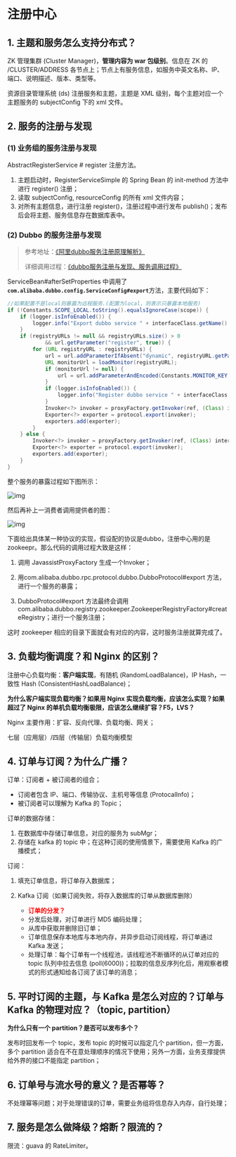 # 注册中心

## 1. 主题和服务怎么支持分布式？

ZK 管理集群 (Cluster Manager)，**管理内容为 war 包级别**。信息在 ZK 的 /CLUSTER/ADDRESS 各节点上；节点上有服务信息，如服务中英文名称、IP、端口、说明描述、版本、类型等。

资源目录管理系统 (ds) 注册服务和主题，主题是 XML 级别，每个主题对应一个主题服务的 subjectConfig 下的 xml 文件。

## 2. 服务的注册与发现

### (1) 业务组的服务注册与发现

AbstractRegisterService # register 注册方法。

1. 主题启动时，RegisterServiceSimple 的 Spring Bean 的 init-method 方法中进行 register() 注册；
2. 读取 subjectConfig, resourceConfig 的所有 xml 文件内容；
3. 对所有主题信息，进行注册 register()，注册过程中进行发布 publish()；发布后会将主题、服务信息存在数据库表中。

### (2) Dubbo 的服务注册与发现

> 参考地址：[《阿里dubbo服务注册原理解析》](https://www.cnblogs.com/linlinismine/p/7814521.html)  
>
> 详细调用过程：[《dubbo服务注册与发现、服务调用过程》](https://www.jianshu.com/p/1ff25f65587c)

ServiceBean#afterSetProperties 中调用了 <code>**com.alibaba.dubbo.config.ServiceConfig#export**</code>方法，主要代码如下：

```java
//如果配置不是local则暴露为远程服务.(配置为local，则表示只暴露本地服务)
if (!Constants.SCOPE_LOCAL.toString().equalsIgnoreCase(scope)) {
    if (logger.isInfoEnabled()) {
        logger.info("Export dubbo service " + interfaceClass.getName() + " to url " + url);
    }
    if (registryURLs != null && registryURLs.size() > 0
            && url.getParameter("register", true)) {
        for (URL registryURL : registryURLs) {
            url = url.addParameterIfAbsent("dynamic", registryURL.getParameter("dynamic"));
            URL monitorUrl = loadMonitor(registryURL);
            if (monitorUrl != null) {
                url = url.addParameterAndEncoded(Constants.MONITOR_KEY, monitorUrl.toFullString());
            }
            if (logger.isInfoEnabled()) {
                logger.info("Register dubbo service " + interfaceClass.getName() + " url " + url + " to registry " + registryURL);
            }
            Invoker<?> invoker = proxyFactory.getInvoker(ref, (Class) interfaceClass, registryURL.addParameterAndEncoded(Constants.EXPORT_KEY, url.toFullString()));
            Exporter<?> exporter = protocol.export(invoker);
            exporters.add(exporter);
        }
    } else {
        Invoker<?> invoker = proxyFactory.getInvoker(ref, (Class) interfaceClass, url);
        Exporter<?> exporter = protocol.export(invoker);
        exporters.add(exporter);
    }
}
```

整个服务的暴露过程如下图所示：

![img](https://images2017.cnblogs.com/blog/905730/201711/905730-20171110175055856-2054003383.png)

然后再补上一消费者调用提供者的图：

![img](https://images2017.cnblogs.com/blog/905730/201711/905730-20171110175212669-2102453811.png)

下面给出具体某一种协议的实现，假设配的协议是dubbo，注册中心用的是zookeepr。那么代码的调用过程大致是这样：

1. 调用 JavassistProxyFactory 生成一个Invoker；

2. 用com.alibaba.dubbo.rpc.protocol.dubbo.DubboProtocol#export 方法，进行一个服务的暴露；

3. DubboProtocol#export 方法最终会调用 com.alibaba.dubbo.registry.zookeeper.ZookeeperRegistryFactory#createRegistry；进行一个服务注册；

这时 zookeeper 相应的目录下面就会有对应的内容，这时服务注册就算完成了。

## 3. 负载均衡调度？和 Nginx 的区别？

注册中心负载均衡：**客户端实现**，有随机 (RandomLoadBalance)，IP Hash，一致性 Hash (ConsistentHashLoadBalance)；  

**为什么客户端实现负载均衡？如果用 Nginx 实现负载均衡，应该怎么实现？如果超过了 Nginx 的单机负载均衡极限，应该怎么继续扩容？F5，LVS？**

Nginx 主要作用：扩容、反向代理、负载均衡、网关；

七层（应用层）/四层（传输层）负载均衡模型

## 4. 订单与订阅？为什么广播？

订单：订阅者 + 被订阅者的组合；

- 订阅者包含 IP、端口、传输协议、主机号等信息 (ProtocalInfo)；
- 被订阅者可以理解为 Kafka 的 Topic；

订单的数据存储：

1. 在数据库中存储订单信息，对应的服务为 subMgr；
2. 存储在 kafka 的 topic 中；在这种订阅的使用情景下，需要使用 Kafka 的广播模式；

订阅：

1. 填充订单信息，将订单存入数据库；

2. Kafka 订阅（如果订阅失败，将存入数据库的订单从数据库删除）

   - **<font color=red>订单的分发？</font>**
   - 分发后处理，对订单进行 MD5 编码处理；
   - 从库中获取并删除旧订单；
   - 订单信息保存本地库与本地内存，并异步启动订阅线程，将订单通过 Kafka 发送；
   - 处理订单：每个订单有一个线程池，该线程池不断循环的从订单对应的 topic 队列中拉去信息 (poll(6000))；拉取的信息反序列化后，用观察者模式的形式通知给各订阅了该订单的消息；

## 5. 平时订阅的主题，与 Kafka 是怎么对应的？订单与 Kafka 的物理对应？（topic, partition）

**为什么只有一个 partition？是否可以发布多个？**

发布时回发布一个 topic，发布 topic 的时候可以指定几个 partition，但一方面，多个 partition 适合在不在意处理顺序的情况下使用；另外一方面，业务支撑提供给外界的接口不能指定 partition；

## 6. 订单号与流水号的意义？是否幂等？

不处理幂等问题；对于处理错误的订单，需要业务组将信息存入内存，自行处理；

## 7. 服务是怎么做降级？熔断？限流的？

限流：guava 的 RateLimiter。

